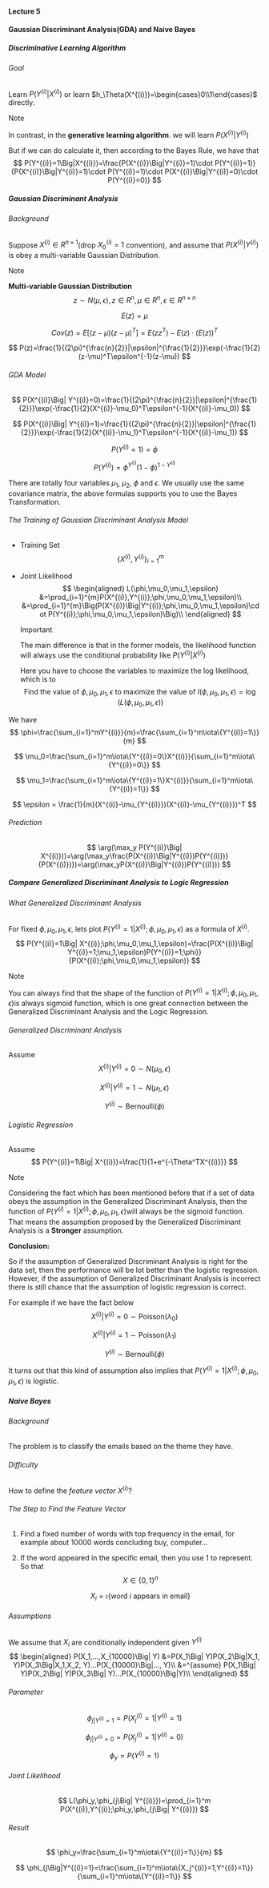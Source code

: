 #### Lecture 5

#### Gaussian Discriminant Analysis(GDA) and Naive Bayes

##### Discriminative  Learning Algorithm

###### Goal 

Learn $P(Y^{(i)}\Big|X^{(i)})$ or learn $h_\Theta(X^{(i)})=\begin{cases}0\\1\end{cases}$ directly.

> [!NOTE]
>
> In contrast, in the **generative learning algorithm**. we will learn $P(X^{(i)}\Big|Y^{(i)})$
>
> But if we can do calculate it, then according to the Bayes Rule, we have that 
> $$
> P(Y^{(i)}=1\Big|X^{(i)})=\frac{P(X^{(i)}\Big|Y^{(i)}=1)\cdot P(Y^{(i)}=1)}{P(X^{(i)}\Big|Y^{(i)}=1)\cdot P(Y^{(i)}=1)\cdot P(X^{(i)}\Big|Y^{(i)}=0)\cdot P(Y^{(i)}=0)}
> $$

##### Gaussian Discriminant Analysis

###### Background

Suppose $X^{(i)}\in R^{n\times 1}$(drop $X^{(i)}_0=1$ convention), and assume that $P(X^{(i)}\Big|Y^{(i)})$ is obey a multi-variable Gaussian Distribution.

> [!NOTE]
>
> **Multi-variable Gaussian Distribution**
> $$
> z\sim N(\mu,\epsilon),z\in R^n,\mu\in R^n,\epsilon\in R^{n\times n}
> $$
>
> $$
> E(z)=\mu
> $$
>
> $$
> Cov(z)=E[(z-\mu)(z-\mu)^T]=E(zz^T)-E(z)\cdot (E(z))^T
> $$
>
> $$
> P(z)=\frac{1}{(2\pi)^{\frac{n}{2}}|\epsilon|^{\frac{1}{2}}}\exp(-\frac{1}{2}(z-\mu)^T\epsilon^{-1}(z-\mu))
> $$

###### GDA Model

$$
P(X^{(i)}\Big| Y^{(i)}=0)=\frac{1}{(2\pi)^{\frac{n}{2}}|\epsilon|^{\frac{1}{2}}}\exp(-\frac{1}{2}(X^{(i)}-\mu_0)^T\epsilon^{-1}(X^{(i)}-\mu_0))
$$

$$
P(X^{(i)}\Big| Y^{(i)}=1)=\frac{1}{(2\pi)^{\frac{n}{2}}|\epsilon|^{\frac{1}{2}}}\exp(-\frac{1}{2}(X^{(i)}-\mu_1)^T\epsilon^{-1}(X^{(i)}-\mu_1))
$$

$$
P(Y^{(i)}=1)=\phi
$$

$$
P(Y^{(i)})=\phi^{Y^{(i)}}(1-\phi)^{1-Y^{(i)}}
$$

There are totally four variables $\mu_1$, $\mu_2$, $\phi$ and $\epsilon$. We usually use the same covariance matrix, the above formulas supports you to use the Bayes Transformation.

###### The Training of Gaussian Discriminant Analysis Model

- Training Set
  $$
  \{X^{(i)},Y^{(i)}\}_{i=1}^m
  $$

- Joint Likelihood
  $$
  \begin{aligned}
  L(\phi,\mu_0,\mu_1,\epsilon)
  &=\prod_{i=1}^{m}P(X^{(i)},Y^{(i)};\phi,\mu_0,\mu_1,\epsilon)\\
  &=\prod_{i=1}^{m}\Big(P(X^{(i)}\Big|Y^{(i)};\phi,\mu_0,\mu_1,\epsilon)\cdot P(Y^{(i)};\phi,\mu_0,\mu_1,\epsilon)\Big)\\
  \end{aligned}
  $$

  > [!IMPORTANT]
  >
  > The main difference is that in the former models, the likelihood function will always use the conditional probability like $P(Y^{(i)}\Big|X^{(i)})$

  Here you have to choose the variables to maximize the log likelihood, which is to
  $$
  \text{Find the value of }\phi,\mu_0,\mu_1,\epsilon\text{ to maximize the value of }l(\phi,\mu_0,\mu_1,\epsilon)= \log(L(\phi,\mu_0,\mu_1,\epsilon))
  $$

We have 
$$
\phi=\frac{\sum_{i=1}^mY^{(i)}}{m}=\frac{\sum_{i=1}^m\iota\{Y^{(i)}=1\}}{m}
$$

$$
\mu_0=\frac{\sum_{i=1}^m\iota\{Y^{(i)}=0\}X^{(i)}}{\sum_{i=1}^m\iota\{Y^{(i)}=0\}}
$$

$$
\mu_1=\frac{\sum_{i=1}^m\iota\{Y^{(i)}=1\}X^{(i)}}{\sum_{i=1}^m\iota\{Y^{(i)}=1\}}
$$

$$
\epsilon = \frac{1}{m}(X^{(i)}-\mu_{Y^{(i)}})(X^{(i)}-\mu_{Y^{(i)}})^T
$$

###### Prediction

$$
\arg(\max_y P(Y^{(i)}\Big| X^{(i)}))=\arg(\max_y\frac{P(X^{(i)}\Big|Y^{(i)})P(Y^{(i)})}{P(X^{(i)})})=\arg(\max_yP(X^{(i)}\Big|Y^{(i)})P(Y^{(i)}))
$$

##### Compare Generalized Discriminant Analysis to Logic Regression

###### What Generalized Discriminant Analysis 

For fixed $\phi,\mu_0,\mu_1,\epsilon$, lets plot $P(Y^{(i)}=1\Big| X^{(i)};\phi,\mu_0,\mu_1,\epsilon)$ as a formula of $X^{(i)}$.
$$
P(Y^{(i)}=1\Big| X^{(i)};\phi,\mu_0,\mu_1,\epsilon)=\frac{P(X^{(i)}\Big| Y^{(i)}=1;\mu_1,\epsilon)P(Y^{(i)}=1;\phi)}{P(X^{(i)};\phi,\mu_0,\mu_1,\epsilon)}
$$

> [!NOTE]
>
> You can always find that the shape of the function of $P(Y^{(i)}=1\Big| X^{(i)};\phi,\mu_0,\mu_1,\epsilon)$​ is always sigmoid function, which is one great connection between the Generalized Discriminant Analysis and the Logic Regression.

###### Generalized Discriminant Analysis

Assume
$$
X^{(i)}\Big| Y^{(i)}=0\sim N(\mu_0,\epsilon)
$$

$$
X^{(i)}\Big| Y^{(i)}=1\sim N(\mu_1,\epsilon)
$$

$$
Y^{(i)}\sim \text{Bernoulli}(\phi)
$$

###### Logistic Regression

Assume
$$
P(Y^{(i)}=1\Big| X^{(i)})=\frac{1}{1+e^{-\Theta^TX^{(i)}}}
$$

> [!NOTE]
>
> Considering the fact which has been mentioned before that if a set of data obeys the assumption in the Generalized Discriminant Analysis, then the function of $P(Y^{(i)}=1\Big| X^{(i)};\phi,\mu_0,\mu_1,\epsilon)$​​ will always be the sigmoid function. That means the assumption proposed by the Generalized Discriminant Analysis is a **Stronger** assumption.
>
> **Conclusion:**
>
> So if the assumption of Generalized Discriminant Analysis is right for the data set, then the performance will be lot better than the logistic regression. However, if the assumption of Generalized Discriminant Analysis is incorrect there is still chance that the assumption of logistic regression is correct.
>
> For example if we have the fact below
> $$
> X^{(i)}\Big| Y^{(i)}=0\sim \text{Poisson}(\lambda_0)
> $$
>
> $$
> X^{(i)}\Big| Y^{(i)}=1\sim \text{Poisson}(\lambda_1)
> $$
>
> $$
> Y^{(i)}\sim \text{Bernoulli}(\phi)
> $$
>
> It turns out that this kind of assumption also implies that $P(Y^{(i)}=1\Big| X^{(i)};\phi,\mu_0,\mu_1,\epsilon)$ is logistic.

##### Naive Bayes

###### Background

The problem is to classify the emails based on the theme they have.

###### Difficulty

How to define the *feature vector* $X^{(i)}$?

###### The Step to Find the Feature Vector

1. Find a fixed number of words with top frequency in the email, for example about 10000 words concluding buy, computer...

2. If the word appeared in the specific email, then you use 1 to represent. So that 
   $$
   X\in\{0,1\}^n
   $$

   $$
   X_i = \iota\{\text{word $i$ appears in email}\}
   $$

   

###### Assumptions

We assume that $X_i$ are conditionally independent given $Y^{(i)}$
$$
\begin{aligned}
P(X_1,...,X_{10000}\Big| Y)
&=P(X_1\Big| Y)P(X_2\Big|X_1, Y)P(X_3\Big|X_1,X_2, Y)...P(X_{10000}\Big|..., Y)\\
&=^{assume} P(X_1\Big| Y)P(X_2\Big| Y)P(X_3\Big| Y)...P(X_{10000}\Big|Y)\\
\end{aligned}
$$

###### Parameter

$$
\phi_{j\Big| Y^{(i)}=1}=P(X^{(i)}_j=1\Big| Y^{(i)}=1)
$$

$$
\phi_{j\Big| Y^{(i)}=0}=P(X^{(i)}_j=1\Big| Y^{(i)}=0)
$$

$$
\phi_y = P(Y^{(i)}=1)
$$

###### Joint Likelihood

$$
L(\phi_y,\phi_{j\Big| Y^{(i)}})=\prod_{i=1}^m P(X^{(i)},Y^{(i)};\phi_y,\phi_{j\Big| Y^{(i)}})
$$

###### Result

$$
\phi_y=\frac{\sum_{i=1}^m\iota\{Y^{(i)}=1\}}{m}
$$

$$
\phi_{j\Big|Y^{(i)}=1}=\frac{\sum_{i=1}^m\iota\{X_j^{(i)}=1,Y^{(i)}=1\}}{\sum_{i=1}^m\iota\{Y^{(i)}=1\}}
$$

